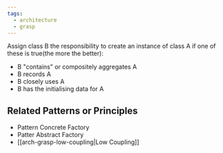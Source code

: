 ```yaml
---
tags:
  - architecture
  - grasp
---
```

Assign class B the responsibility to create an instance of class A if one of these is true(the more the better):
- B "contains" or compositely aggregates A
- B records A
- B closely uses A
- B has the initialising data for A
## Related Patterns or Principles
- Pattern Concrete Factory
- Patter Abstract Factory
- [[arch-grasp-low-coupling|Low Coupling]]
